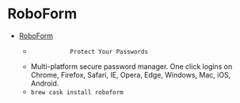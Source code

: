 # RoboForm
- [RoboForm](https://www.roboform.com/)
  -                Protect Your Passwords            
  - Multi-platform secure password manager. One click logins on Chrome, Firefox, Safari, IE, Opera, Edge, Windows, Mac, iOS, Android.
  - `brew cask install roboform`
